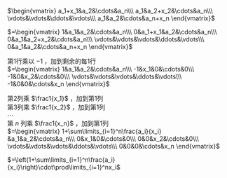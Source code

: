  $\begin{vmatrix}  
a_1+x_1&a_2&\cdots&a_n\\\   
a_1&a_2+x_2&\cdots&a_n\\\   
\vdots&\vdots&\ddots&\vdots\\\   
a_1&a_2&\cdots&a_n+x_n  
\end{vmatrix}$   
  
 $=\begin{vmatrix}  
1&a_1&a_2&\cdots&a_n\\\   
0&a_1+x_1&a_2&\cdots&a_n\\\   
0&a_1&a_2+x_2&\cdots&a_n\\\   
\vdots&\vdots&\vdots&\ddots&\vdots\\\   
0&a_1&a_2&\cdots&a_n+x_n  
\end{vmatrix}$   
  
第1行乘以 $-1$ ，加到剩余的每1行  
 $=\begin{vmatrix}  
1&a_1&a_2&\cdots&a_n\\\   
-1&x_1&0&\cdots&0\\\   
-1&0&x_2&\cdots&0\\\   
\vdots&\vdots&\vdots&\ddots&\vdots\\\   
-1&0&0&\cdots&x_n  
\end{vmatrix}$   
  
第2列乘 $\frac1{x_1}$ ，加到第1列  
第3列乘 $\frac1{x_2}$ ，加到第1列  
 $\cdots$   
第 $n$ 列乘 $\frac1{x_n}$ ，加到第1列  
 $=\begin{vmatrix}  
1+\sum\limits_{i=1}^n\frac{a_i}{x_i}  
&a_1&a_2&\cdots&a_n\\\   
0&x_1&0&\cdots&0\\\   
0&0&x_2&\cdots&0\\\   
\vdots&\vdots&\vdots&\ddots&\vdots\\\   
0&0&0&\cdots&x_n  
\end{vmatrix}$   
  
 $=\left(1+\sum\limits_{i=1}^n\frac{a_i}{x_i}\right)\cdot\prod\limits_{i=1}^nx_i$   
